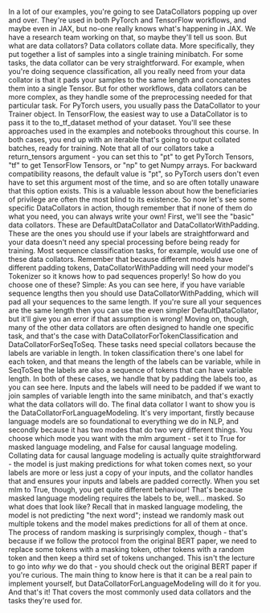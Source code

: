 In a lot of our examples, you're going to see DataCollators popping up over and over. They're used in both PyTorch and TensorFlow workflows, and maybe even in JAX, but no-one really knows what's happening in JAX. We have a research team working on that, so maybe they'll tell us soon. But what are data collators? Data collators collate data. More specifically, they put together a list of samples into a single training minibatch. For some tasks, the data collator can be very straightforward. For example, when you're doing sequence classification, all you really need from your data collator is that it pads your samples to the same length and concatenates them into a single Tensor. But for other workflows, data collators can be more complex, as they handle some of the preprocessing needed for that particular task. For PyTorch users, you usually pass the DataCollator to your Trainer object. In TensorFlow, the easiest way to use a DataCollator is to pass it to the to_tf_dataset method of your dataset. You'll see these approaches used in the examples and notebooks throughout this course. In both cases, you end up with an iterable that's going to output collated batches, ready for training. Note that all of our collators take a return_tensors argument - you can set this to "pt" to get PyTorch Tensors, "tf" to get TensorFlow Tensors, or "np" to get Numpy arrays. For backward compatibility reasons, the default value is "pt", so PyTorch users don't even have to set this argument most of the time, and so are often totally unaware that this option exists. This is a valuable lesson about how the beneficiaries of privilege are often the most blind to its existence. So now let's see some specific DataCollators in action, though remember that if none of them do what you need, you can always write your own! First, we'll see the "basic" data collators. These are DefaultDataCollator and DataCollatorWithPadding. These are the ones you should use if your labels are straightforward and your data doesn't need any special processing before being ready for training. Most sequence classification tasks, for example, would use one of these data collators. Remember that because different models have different padding tokens, DataCollatorWithPadding will need your model's Tokenizer so it knows how to pad sequences properly! So how do you choose one of these? Simple: As you can see here, if you have variable sequence lengths then you should use DataCollatorWithPadding, which will pad all your sequences to the same length. If you're sure all your sequences are the same length then you can use the even simpler DefaultDataCollator, but it'll give you an error if that assumption is wrong! Moving on, though, many of the other data collators are often designed to handle one specific task, and that's the case with DataCollatorForTokenClassification and DataCollatorForSeqToSeq. These tasks need special collators because the labels are variable in length. In token classification there's one label for each token, and that means the length of the labels can be variable, while in SeqToSeq the labels are also a sequence of tokens that can have variable length. In both of these cases, we handle that by padding the labels too, as you can see here. Inputs and the labels will need to be padded if we want to join samples of variable length into the same minibatch, and that's exactly what the data collators will do. The final data collator I want to show you is the DataCollatorForLanguageModeling. It's very important, firstly because language models are so foundational to everything we do in NLP, and secondly because it has two modes that do two very different things. You choose which mode you want with the mlm argument - set it to True for masked language modeling, and False for causal language modeling. Collating data for causal language modeling is actually quite straightforward - the model is just making predictions for what token comes next, so your labels are more or less just a copy of your inputs, and the collator handles that and ensures your inputs and labels are padded correctly. When you set mlm to True, though, you get quite different behaviour! That's because masked language modeling requires the labels to be, well... masked. So what does that look like? Recall that in masked language modeling, the model is not predicting "the next word"; instead we randomly mask out multiple tokens and the model makes predictions for all of them at once. The process of random masking is surprisingly complex, though - that's because if we follow the protocol from the original BERT paper, we need to replace some tokens with a masking token, other tokens with a random token and then keep a third set of tokens unchanged. This isn't the lecture to go into *why* we do that - you should check out the original BERT paper if you're curious. The main thing to know here is that it can be a real pain to implement yourself, but DataCollatorForLanguageModeling will do it for you. And that's it! That covers the most commonly used data collators and the tasks they're used for.